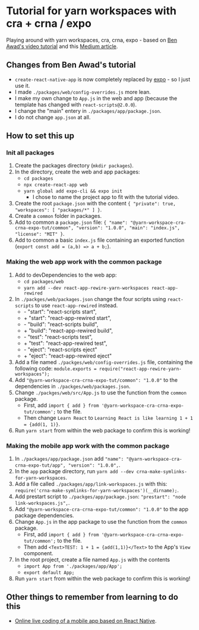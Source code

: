 # Tutorial for yarn workspaces with cra + crna / expo

Playing around with yarn workspaces, cra, crna, expo - based on [Ben Awad's video tutorial](https://www.youtube.com/watch?v=iM4NRM2diPc&list=PLN3n1USn4xll1d97ZtIk2t7UpSxWGdIn5&index=2) and this [Medium article](https://medium.com/viewstools/how-to-use-yarn-workspaces-with-create-react-app-and-create-react-native-app-expo-to-share-common-ea27bc4bad62).

## Changes from Ben Awad's tutorial

* `create-react-native-app` is now completely replaced by [expo](https://docs.expo.io/versions/v32.0.0/workflow/up-and-running/) - so I just use it.
* I made `./packages/web/config-overrides.js` more lean.
* I make my own change to `App.js` in the web and app (because the template has changed with `react-scripts@2.0.0`).
* I change the "main" entery in `./packages/app/package.json`.
* I do not change `app.json` at all.

## How to set this up

### Init all packages

1. Create the packages directory (`mkdir packages`).
2. In the directory, create the web and app packages:
    * `cd packages`
    * `npx create-react-app web`
    * `yarn global add expo-cli && expo init`
        * I chose to name the project app to fit with the tutorial video.
3. Create the root `package.json` with the content `{ "private": true, "workspaces": [ "packages/*" ] }`.
4. Create a `common` folder in packages.
5. Add to common a `package.json` file: `{ "name": "@yarn-workspace-cra-crna-expo-tut/common", "version": "1.0.0", "main": "index.js", "license": "MIT" }`.
6. Add to common a basic `index.js` file containing an exported function (`export const add = (a,b) => a + b;`).

### Making the web app work with the common package

1. Add to devDependencies to the web app:
    * `cd packages/web`
    * `yarn add --dev react-app-rewire-yarn-workspaces react-app-rewired`
2. In `./packges/web/packages.json` change the four scripts using `react-scripts` to use `react-app-rewired` instead.
    * \-    "start": "react-scripts start",
    * \+    "start": "react-app-rewired start",
    * \-    "build": "react-scripts build",
    * \+    "build": "react-app-rewired build",
    * \-    "test": "react-scripts test",
    * \+    "test": "react-app-rewired test",
    * \-    "eject": "react-scripts eject"
    * \+    "eject": "react-app-rewired eject"
3. Add a file named `./packges/web/config-overrides.js` file, containing the following code: `module.exports = require("react-app-rewire-yarn-workspaces");`
4. Add `"@yarn-workspace-cra-crna-expo-tut/common": "1.0.0"` to the dependencies in `./packges/web/packages.json`.
5. Change `./packges/web/src/App.js` to use the function from the `common` package.
    * First, add `import { add } from '@yarn-workspace-cra-crna-expo-tut/common';` to the file.
    * Then change `Learn React` to `Learning React is like learning 1 + 1 = {add(1, 1)}`.
6. Run `yarn start` from within the web package to confirm this is working!

### Making the mobile app work with the common package

1. In `./packages/app/package.json` add `"name": "@yarn-workspace-cra-crna-expo-tut/app", "version": "1.0.0",`.
2. In the `app` package directory, run `yarn add --dev crna-make-symlinks-for-yarn-workspaces`.
3. Add a file called `./packages/app/link-workspaces.js` with this: `require('crna-make-symlinks-for-yarn-workspaces')(__dirname);`.
4. Add prestart script to `./packges/app/package.json`: `"prestart": "node link-workspaces.js",`.
5. Add `"@yarn-workspace-cra-crna-expo-tut/common": "1.0.0"` to the app package dependencies.
6. Change `App.js` in the app package to use the function from the `common` package.
    * First, add `import { add } from '@yarn-workspace-cra-crna-expo-tut/common';` to the file.
    * Then add `<Text>TEST: 1 + 1 = {add(1,1)}</Text>` to the App's `View` component.
7. In the root project, create a file named `App.js` with the contents
    * `import App from './packages/app/App';`
    * `export default App;`
8. Run `yarn start` from within the web package to confirm this is working!

## Other things to remember from learning to do this

* [Online live coding of a mobile app based on React Native](https://snack.expo.io).
